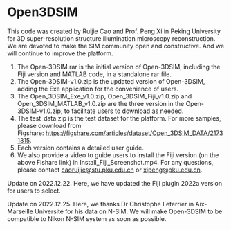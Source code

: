 # Open3DSIM
This code was created by Ruijie Cao and Prof. Peng Xi in Peking University for 3D super-resolution structure illumination microscopy reconstruction. We are devoted to make the SIM community open and constructive. And we will continue to improve the platform.
1. The Open-3DSIM.rar is the initial version of Open-3DSIM, including the Fiji version and MATLAB code, in a standalone rar file.
2. The Open-3DSIM-v1.0.zip is the updated version of Open-3DSIM, adding the Exe application for the convenience of users.
3. The Open_3DSIM_Exe_v1.0.zip, Open_3DSIM_Fiji_v1.0.zip and Open_3DSIM_MATLAB_v1.0.zip are the three version in the Open-3DSIM-v1.0.zip, to facilitate users to download as needed.
4. The test_data.zip is the test dataset for the platform. For more samples, please download from Figshare: https://figshare.com/articles/dataset/Open_3DSIM_DATA/21731315.
5. Each version contains a detailed user guide.
6. We also provide a video to guide users to install the Fiji version (on the above Fishare link) in Install_Fiji_Screenshot.mp4. For any questions, please contact caoruijie@stu.pku.edu.cn or xipeng@pku.edu.cn.

Update on 2022.12.22. Here, we have updated the Fiji plugin 2022a version for users to select.

Update on 2022.12.25. Here, we thanks Dr Christophe Leterrier in Aix-Marseille Université for his data on N-SIM. We will make Open-3DSIM to be compatible to Nikon N-SIM system as soon as possible.
